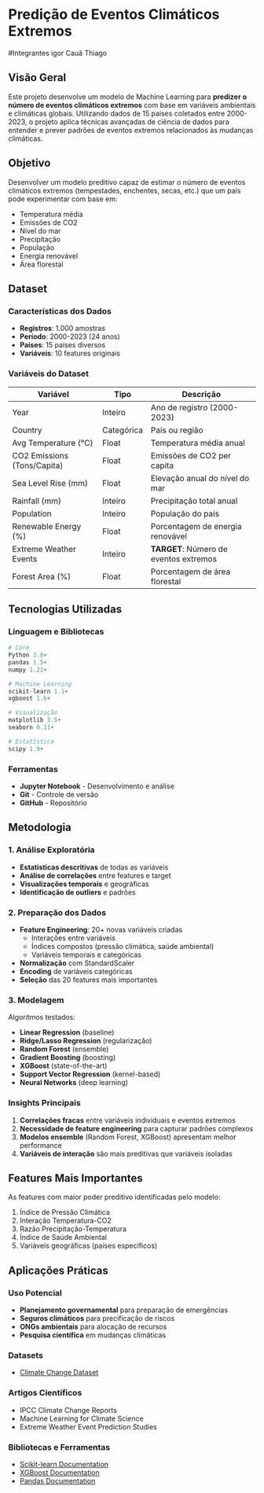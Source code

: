 # Predição de Eventos Climáticos Extremos

#Integrantes
igor
Cauã
Thiago

## Visão Geral

Este projeto desenvolve um modelo de Machine Learning para **predizer o número de eventos climáticos extremos** com base em variáveis ambientais e climáticas globais. Utilizando dados de 15 países coletados entre 2000-2023, o projeto aplica técnicas avançadas de ciência de dados para entender e prever padrões de eventos extremos relacionados às mudanças climáticas.

## Objetivo

Desenvolver um modelo preditivo capaz de estimar o número de eventos climáticos extremos (tempestades, enchentes, secas, etc.) que um país pode experimentar com base em:
- Temperatura média
- Emissões de CO2
- Nível do mar
- Precipitação
- População
- Energia renovável
- Área florestal

## Dataset

### Características dos Dados
- **Registros**: 1.000 amostras
- **Período**: 2000-2023 (24 anos)
- **Países**: 15 países diversos
- **Variáveis**: 10 features originais

### Variáveis do Dataset
| Variável | Tipo | Descrição |
|----------|------|-----------|
| Year | Inteiro | Ano de registro (2000-2023) |
| Country | Categórica | País ou região |
| Avg Temperature (°C) | Float | Temperatura média anual |
| CO2 Emissions (Tons/Capita) | Float | Emissões de CO2 per capita |
| Sea Level Rise (mm) | Float | Elevação anual do nível do mar |
| Rainfall (mm) | Inteiro | Precipitação total anual |
| Population | Inteiro | População do país |
| Renewable Energy (%) | Float | Porcentagem de energia renovável |
| Extreme Weather Events | Inteiro | **TARGET**: Número de eventos extremos |
| Forest Area (%) | Float | Porcentagem de área florestal |

## Tecnologias Utilizadas

### Linguagem e Bibliotecas
```python
# Core
Python 3.8+
pandas 1.5+
numpy 1.21+

# Machine Learning
scikit-learn 1.1+
xgboost 1.6+

# Visualização
matplotlib 3.5+
seaborn 0.11+

# Estatística
scipy 1.9+
```

### Ferramentas
- **Jupyter Notebook** - Desenvolvimento e análise
- **Git** - Controle de versão
- **GitHub** - Repositório



## Metodologia

### 1. Análise Exploratória
- **Estatísticas descritivas** de todas as variáveis
- **Análise de correlações** entre features e target
- **Visualizações temporais** e geográficas
- **Identificação de outliers** e padrões

### 2. Preparação dos Dados
- **Feature Engineering**: 20+ novas variáveis criadas
  - Interações entre variáveis
  - Índices compostos (pressão climática, saúde ambiental)
  - Variáveis temporais e categóricas
- **Normalização** com StandardScaler
- **Encoding** de variáveis categóricas
- **Seleção** das 20 features mais importantes

### 3. Modelagem
Algoritmos testados:
- **Linear Regression** (baseline)
- **Ridge/Lasso Regression** (regularização)
- **Random Forest** (ensemble)
- **Gradient Boosting** (boosting)
- **XGBoost** (state-of-the-art)
- **Support Vector Regression** (kernel-based)
- **Neural Networks** (deep learning)


### Insights Principais
1. **Correlações fracas** entre variáveis individuais e eventos extremos
2. **Necessidade de feature engineering** para capturar padrões complexos
3. **Modelos ensemble** (Random Forest, XGBoost) apresentam melhor performance
4. **Variáveis de interação** são mais preditivas que variáveis isoladas

## Features Mais Importantes

As features com maior poder preditivo identificadas pelo modelo:

1. Índice de Pressão Climática
2. Interação Temperatura-CO2
3. Razão Precipitação-Temperatura
4. Índice de Saúde Ambiental
5. Variáveis geográficas (países específicos)

## Aplicações Práticas

### Uso Potencial
- **Planejamento governamental** para preparação de emergências
- **Seguros climáticos** para precificação de riscos
- **ONGs ambientais** para alocação de recursos
- **Pesquisa científica** em mudanças climáticas


### Datasets
- [Climate Change Dataset](fonte-do-dataset)

### Artigos Científicos
- IPCC Climate Change Reports
- Machine Learning for Climate Science
- Extreme Weather Event Prediction Studies

### Bibliotecas e Ferramentas
- [Scikit-learn Documentation](https://scikit-learn.org/)
- [XGBoost Documentation](https://xgboost.readthedocs.io/)
- [Pandas Documentation](https://pandas.pydata.org/)
